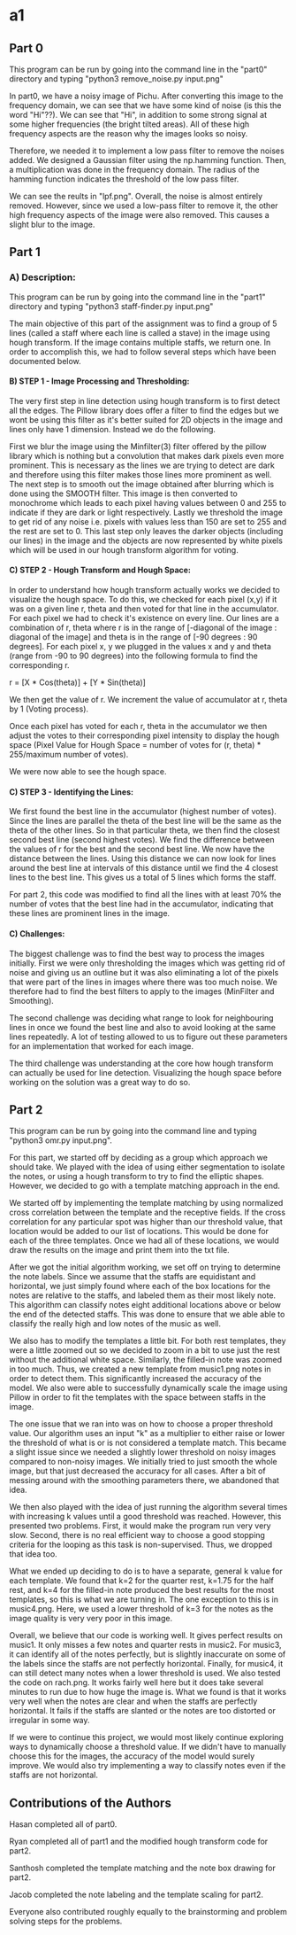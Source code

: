 # a1

## Part 0

This program can be run by going into the command line in the "part0" directory and typing "python3 remove_noise.py input.png"

In part0, we have a noisy image of Pichu. After converting this image to the frequency domain, we can see that we have some kind of noise (is this the word "Hi"??). We can see that "Hi", in addition to some strong signal at some higher frequencies (the bright tilted areas). All of these high frequency aspects are the reason why the images looks so noisy.

Therefore, we needed it to implement a low pass filter to remove the noises added. We designed a Gaussian filter using the np.hamming function. Then, a multiplication was done in the frequency domain. The radius of the hamming function indicates the threshold of the low pass filter. 

We can see the reults in "lpf.png". Overall, the noise is almost entirely removed. However, since we used a low-pass filter to remove it, the other high frequency aspects of the image were also removed. This causes a slight blur to the image.

## Part 1

### A)	Description:

This program can be run by going into the command line in the "part1" directory and typing "python3 staff-finder.py input.png"

The main objective of this part of the assignment was to find a group of 5 lines (called a staff where each line is called a stave) in the image using hough transform. If the image contains multiple staffs, we return one. In order to accomplish this, we had to follow several steps which have been documented below.

#### B) STEP 1 - Image Processing and Thresholding:

The very first step in line detection using hough transform is to first detect all the edges. The Pillow library does offer a filter to find the edges but we wont be using this filter as it's better suited for 2D objects in the image and lines only have 1 dimension. Instead we do the following.

First we blur the image using the Minfilter(3) filter offered by the pillow library which is nothing but a convolution that makes dark pixels even more prominent. This is necessary as the lines we are trying to detect are dark and therefore using this filter makes those lines more prominent as well. The next step is to smooth out the image obtained after blurring which is done using the SMOOTH filter. This image is then converted to monochrome which leads to each pixel having values between 0 and 255 to indicate if they are dark or light respectively. Lastly we threshold the image to get rid of any noise i.e. pixels with values less than 150 are set to 255 and the rest are set to 0. This last step only leaves the darker objects (including our lines) in the image and the objects are now represented by white pixels which will be used in our hough transform algorithm for voting.

#### C) STEP 2 - Hough Transform and Hough Space:
   
In order to understand how hough transform actually works we decided to visualize the hough space. To do this, we checked for each pixel (x,y) if it was on a given line r, theta and then voted for that line in the accumulator. For each pixel we had to check it's existence on every line. Our lines are a combination of r, theta where r is in the range of [-diagonal of the image : diagonal of the image] and theta is in the range of [-90 degrees : 90 degrees]. For each pixel x, y we plugged in the values x and y and theta (range from -90 to 90 degrees) into the following formula to find the corresponding r.

r = [X * Cos(theta)] + [Y * Sin(theta)]

We then get the value of r. We increment the value of accumulator at r, theta by 1 (Voting process).

Once each pixel has voted for each r, theta in the accumulator we then adjust the votes to their corresponding pixel intensity  to display the hough space (Pixel Value for Hough Space = number of votes for (r, theta) * 255/maximum number of votes).

We were now able to see the hough space.

#### C) STEP 3 - Identifying the Lines:

We first found the best line in the accumulator (highest number of votes). Since the lines are parallel the theta of the best line will be the same as the theta of the other lines. So in that particular theta, we then find the closest second best line (second highest votes). We find the difference between the values of r for the best and the second best line. We now have the distance between the lines. Using this distance we can now look for lines around the best line at intervals of this distance until we find the 4 closest lines to the best line. This gives us a total of 5 lines which forms the staff.

For part 2, this code was modified to find all the lines with at least 70% the number of votes that the best line had in the accumulator, indicating that these lines are prominent lines in the image.

#### C) Challenges:

The biggest challenge was to find the best way to process the images initially. First we were only thresholding the images which was getting rid of noise and giving us an outline but it was also eliminating a lot of the pixels that were part of the lines in images where there was too much noise. We therefore had to find the best filters to apply to the images (MinFilter and Smoothing).

The second challenge was deciding what range to look for neighbouring lines in once we found the best line and also to avoid looking at the same lines repeatedly. A lot of testing allowed to us to figure out these parameters for an implementation that worked for each image.

The third challenge was understanding at the core how hough transform can actually be used for line detection. Visualizing the hough space before working on the solution was a great way to do so.

## Part 2

This program can be run by going into the command line and typing "python3 omr.py input.png".

For this part, we started off by deciding as a group which approach we should take. We played with the idea of using either segmentation to isolate the notes, or using a hough transform to try to find the elliptic shapes. However, we decided to go with a template matching approach in the end.

We started off by implementing the template matching by using normalized cross correlation between the template and the receptive fields. If the cross correlation for any particular spot was higher than our threshold value, that location would be added to our list of locations. This would be done for each of the three templates. Once we had all of these locations, we would draw the results on the image and print them into the txt file. 

After we got the initial algorithm working, we set off on trying to determine the note labels. Since we assume that the staffs are equidistant and horizontal, we just simply found where each of the box locations for the notes are relative to the staffs, and labeled them as their most likely note. This algorithm can classify notes eight additional locations above or below the end of the detected staffs. This was done to ensure that we able able to classify the really high and low notes of the music as well.

We also has to modify the templates a little bit. For both rest templates, they were a little zoomed out so we decided to zoom in a bit to use just the rest without the additional white space. Similarly, the filled-in note was zoomed in too much. Thus, we created a new template from music1.png notes in order to detect them. This significantly increased the accuracy of the model. We also were able to successfully dynamically scale the image using Pillow in order to fit the templates with the space between staffs in the image.

The one issue that we ran into was on how to choose a proper threshold value. Our algorithm uses an input "k" as a multiplier to either raise or lower the threshold of what is or is not considered a template match. This became a slight issue since we needed a slightly lower threshold on noisy images compared to non-noisy images. We initially tried to just smooth the whole image, but that just decreased the accuracy for all cases. After a bit of messing around with the smoothing parameters there, we abandoned that idea. 

We then also played with the idea of just running the algorithm several times with increasing k values until a good threshold was reached. However, this presented two problems. First, it would make the program run very very slow. Second, there is no real efficient way to choose a good stopping criteria for the looping as this task is non-supervised. Thus, we dropped that idea too.

What we ended up deciding to do is to have a separate, general k value for each template. We found that k=2 for the quarter rest, k=1.75 for the half rest, and k=4 for the filled-in note produced the best results for the most templates, so this is what we are turning in. The one exception to this is in music4.png. Here, we used a lower threshold of k=3 for the notes as the image quality is very very poor in this image. 

Overall, we believe that our code is working well. It gives perfect results on music1. It only misses a few notes and quarter rests in music2. For music3, it can identify all of the notes perfectly, but is slightly inaccurate on some of the labels since the staffs are not perfectly horizontal. Finally, for music4, it can still detect many notes when a lower threshold is used. We also tested the code on rach.png. It works fairly well here but it does take several minutes to run due to how huge the image is. What we found is that it works very well when the notes are clear and when the staffs are perfectly horizontal. It fails if the staffs are slanted or the notes are too distorted or irregular in some way. 

If we were to continue this project, we would most likely continue exploring ways to dynamically choose a threshold value. If we didn't have to manually choose this for the images, the accuracy of the model would surely improve. We would also try implementing a way to classify notes even if the staffs are not horizontal. 

## Contributions of the Authors

Hasan completed all of part0.

Ryan completed all of part1 and the modified hough transform code for part2.

Santhosh completed the template matching and the note box drawing for part2.

Jacob completed the note labeling and the template scaling for part2.

Everyone also contributed roughly equally to the brainstorming and problem solving steps for the problems.


